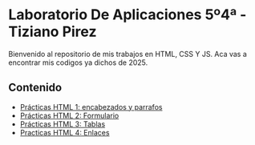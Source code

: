 # Laboratorio De Aplicaciones 5º4ª - Tiziano Pirez

Bienvenido al repositorio de mis trabajos en  HTML, CSS Y JS. Aca vas a encontrar mis codigos ya dichos de 2025.

## Contenido

- [Prácticas HTML 1: encabezados y parrafos](/Practicas.1)
- [Prácticas HTML 2: Formulario](/Practicas.2)
- [Prácticas HTML 3: Tablas](/Practicas.3)
- [Practicas HTML 4: Enlaces](/Practicas.4)
